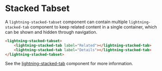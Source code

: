 # Stacked Tabset

A `lightning-stacked-tabset` component can contain multiple `lightning-stacked-tab` component to keep related content in a single container, which can be shown and hidden through navigation.

```html
<lightning-stacked-tabset>
    <lightning-stacked-tab label="Related"></lightning-stacked-tab>
    <lightning-stacked-tab label="Details"></lightning-stacked-tab>
</lightning-stacked-tabset>
```

See the [lightning-stacked-tab](../stackedTab/) component for more information.
